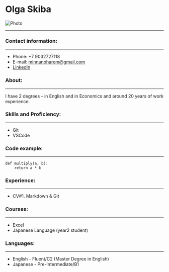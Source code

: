 # **Olga Skiba**

![Photo](https://drive.google.com/file/d/1O_WrTwb-Bj2flnHs5YHUWKRhnaZUiQRR/view?usp=sharing)
****


### Contact information:
****
* Phone: +7 9032727118
* E-mail: minnanoharem@gmail.com
* [LinkedIn](www.linkedin.com/in/olga-skiba-229706169)

### About:
****
I have 2 degrees - in English and in Economics and around 20 years of work experience.


### Skills and Proficiency:
****
* Git
* VSCode


### Code example:
****
```
def multiply(a, b):
    return a * b
```

### Experience:
****
* CV#1. Markdown & Git

### Courses:
****
* Excel
* Japanese Language (year2 student)

### Languages:
****
* English - Fluent/C2 (Master Degree in English)
* Japanese - Pre-Intermediate/B1
